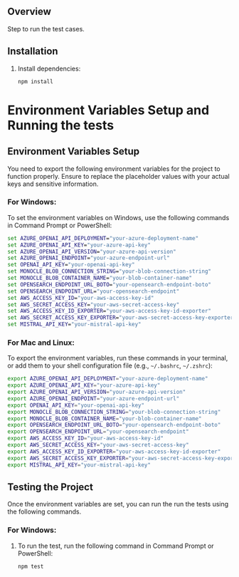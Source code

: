 
## Overview
Step to run the test cases.

## Installation

1. Install dependencies:
   ```bash
   npm install

# Environment Variables Setup and Running the tests

## Environment Variables Setup

You need to export the following environment variables for the project to function properly. Ensure to replace the placeholder values with your actual keys and sensitive information.

### For Windows:

To set the environment variables on Windows, use the following commands in Command Prompt or PowerShell:

```cmd
set AZURE_OPENAI_API_DEPLOYMENT="your-azure-deployment-name"
set AZURE_OPENAI_API_KEY="your-azure-api-key"
set AZURE_OPENAI_API_VERSION="your-azure-api-version"
set AZURE_OPENAI_ENDPOINT="your-azure-endpoint-url"
set OPENAI_API_KEY="your-openai-api-key"
set MONOCLE_BLOB_CONNECTION_STRING="your-blob-connection-string"
set MONOCLE_BLOB_CONTAINER_NAME="your-blob-container-name"
set OPENSEARCH_ENDPOINT_URL_BOTO="your-opensearch-endpoint-boto"
set OPENSEARCH_ENDPOINT_URL="your-opensearch-endpoint"
set AWS_ACCESS_KEY_ID="your-aws-access-key-id"
set AWS_SECRET_ACCESS_KEY="your-aws-secret-access-key"
set AWS_ACCESS_KEY_ID_EXPORTER="your-aws-access-key-id-exporter"
set AWS_SECRET_ACCESS_KEY_EXPORTER="your-aws-secret-access-key-exporter"
set MISTRAL_API_KEY="your-mistral-api-key"
 ```` 
### For Mac and Linux:

To export the environment variables, run these commands in your terminal, or add them to your shell configuration file (e.g., `~/.bashrc`, `~/.zshrc`):

```bash
export AZURE_OPENAI_API_DEPLOYMENT="your-azure-deployment-name"
export AZURE_OPENAI_API_KEY="your-azure-api-key"
export AZURE_OPENAI_API_VERSION="your-azure-api-version"
export AZURE_OPENAI_ENDPOINT="your-azure-endpoint-url"
export OPENAI_API_KEY="your-openai-api-key"
export MONOCLE_BLOB_CONNECTION_STRING="your-blob-connection-string"
export MONOCLE_BLOB_CONTAINER_NAME="your-blob-container-name"
export OPENSEARCH_ENDPOINT_URL_BOTO="your-opensearch-endpoint-boto"
export OPENSEARCH_ENDPOINT_URL="your-opensearch-endpoint"
export AWS_ACCESS_KEY_ID="your-aws-access-key-id"
export AWS_SECRET_ACCESS_KEY="your-aws-secret-access-key"
export AWS_ACCESS_KEY_ID_EXPORTER="your-aws-access-key-id-exporter"
export AWS_SECRET_ACCESS_KEY_EXPORTER="your-aws-secret-access-key-exporter"
export MISTRAL_API_KEY="your-mistral-api-key"
```
## Testing the Project

Once the environment variables are set, you can run the run the tests using the following commands.

### For Windows:

1. To run the test, run the following command in Command Prompt or PowerShell:

   ```cmd
   npm test
